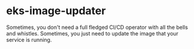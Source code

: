 # eks-image-updater

Sometimes, you don't need a full fledged CI/CD operator with all the bells and whistles.
Sometimes, you just need to update the image that your service is running.